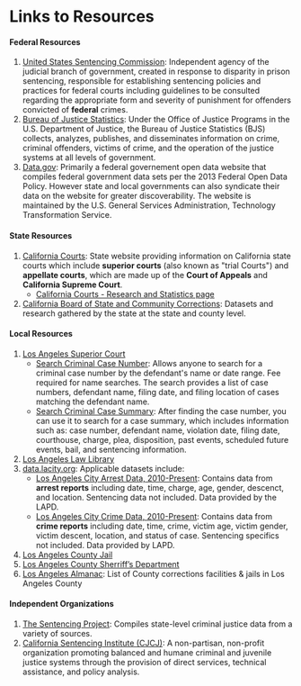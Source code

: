 # Links to Resources

#### Federal Resources
1. [United States Sentencing Commission](https://www.ussc.gov/about-page): Independent agency of the judicial branch of government, created in response to disparity in prison sentencing, responsible for establishing sentencing policies and practices for federal courts including guidelines to be consulted regarding the appropriate form and severity of punishment for offenders convicted of **federal** crimes.
2. [Bureau of Justice Statistics](https://www.bjs.gov/): Under the Office of Justice Programs in the U.S. Department of Justice, the Bureau of Justice Statistics (BJS) collects, analyzes, publishes, and disseminates information on crime, criminal offenders, victims of crime, and the operation of the justice systems at all levels of government. 
3. [Data.gov](https://catalog.data.gov/dataset): Primarily a federal governement open data website that compiles federal government data sets per the 2013 Federal Open Data Policy. However state and local governments can also syndicate their data on the website for greater discoverability. The website is maintained by the U.S. General Services Administration, Technology Transformation Service. 

#### State Resources
1. [California Courts](http://www.courts.ca.gov/12941.htm): State website providing information on California state courts which include **superior courts** (also known as "trial Courts") and **appellate courts**, which are made up of the **Court of Appeals** and **California Supreme Court**.   
    * [California Courts - Research and Statistics page](http://www.courts.ca.gov/627.htm)
2. [California Board of State and Community Corrections](http://www.bscc.ca.gov/m_data&research.php): Datasets and research gathered by the state at the state and county level.  

#### Local Resources
1. [Los Angeles Superior Court](http://www.lacourt.org/)
    * [Search Criminal Case Number](http://www.lacourt.org/online/criminal): Allows anyone to search for a criminal case number by the defendant's name or date range. Fee required for name searches. The search provides a list of case numbers, defendant name, filing date, and filing location of cases matching the defendant name. 
    * [Search Criminal Case Summary](http://www.lacourt.org/criminalcasesummary/ui/): After finding the case number, you can use it to search for a case summary, which includes information such as: case number, defendant name, violation date, filing date, courthouse, charge, plea, disposition, past events, scheduled future events, bail, and sentencing information.
2. [Los Angeles Law Library](http://www.lalawlibrary.org/index.php/legal-research/online-catalog.html)
3. [data.lacity.org](https://data.lacity.org/): Applicable datasets include:
    * [Los Angeles City Arrest Data, 2010-Present](https://data.lacity.org/A-Safe-City/Arrest-Data-from-2010-to-Present/yru6-6re4): Contains data from **arrest reports** including date, time, charge, age, gender, descenct, and location. Sentencing data not included. Data provided by the LAPD.
    * [Los Angeles City Crime Data, 2010-Present](https://data.lacity.org/A-Safe-City/Crime-Data-from-2010-to-Present/y8tr-7khq): Contains data from **crime reports** including date, time, crime, victim age, victim gender, victim descent, location, and status of case. Sentencing specifics not included. Data provided by LAPD. 
4. [Los Angeles County Jail](http://www.lajailinfo.com)
5. [Los Angeles County Sherriff’s Department](http://www.lasd.org/public_data_sharing.html)
6. [Los Angeles Almanac](http://www.laalmanac.com/crime/cr25.php): List of County corrections facilities & jails in Los Angeles County


#### Independent Organizations
1. [The Sentencing Project](https://www.sentencingproject.org): Compiles state-level criminal justice data from a variety of sources.
2. [California Sentencing Institute (CJCJ)](http://casi.cjcj.org/): A non-partisan, non-profit organization promoting balanced and humane criminal and juvenile justice systems through the provision of direct services, technical assistance, and policy analysis.
